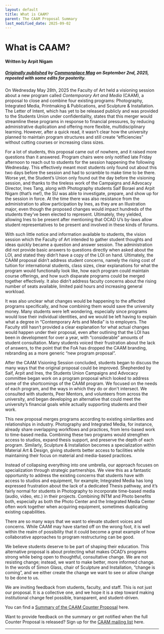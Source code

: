 ```yaml
---
layout: default
title: What is CAAM?
parent: The CAAM Proposal Summary
last_modified_date: 2025-09-02
---
```


# What is CAAM?

#### Written by Arpit Nigam
##### *[Originally published] by [Commonplace Mag] on September 2nd, 2025, reposted with some edits for posterity.*



On Wednesday May 28th, 2025 the Faculty of Art held a visioning session about a new program called *Contemporary Art and Media* (CAAM), a proposal to close and combine four existing programs: Photography, Integrated Media, Printmaking & Publications, and Sculpture & Installation. The Letter of Intent, which has yet to be released publicly and was provided to the Students Union under confidentiality, states that this merger would streamline these programs in response to financial pressures, by reducing administrative duplication and offering more flexible, multidisciplinary learning. However, after a quick read, it wasn’t clear how the university planned to maintain program structures and still create “efficiencies” without cutting courses or increasing class sizes. 

For a lot of students, this proposal came out of nowhere, and it raised more questions than it answered. Program chairs were only notified late Friday afternoon to reach out to students for the session happening the following Wednesday. This effectively meant most students only found out about this two days before the session and had to scramble to make time to be there. Worse yet, the Student’s Union only found out the day before the visioning session, and thanks to the tireless work of the Campaigns and Advocacy Director, Ines Tang, along with Photography students Saif Boraei and Arpit Nigam (that’s me\!), the SU was able to investigate, prepare, and show up for the session in force. At the time there was also resistance from the administration to allow participation by Ines, as they are an Illustration major, even though the proposed changes would impact hundreds of the students they’ve been elected to represent. Ultimately, they yielded, allowing Ines to be present after mentioning that OCAD U’s by-laws allow student representatives to be present and involved in these kinds of forums. 

With such little notice and information available to students, the vision session which the Faculty of Art intended to gather student thoughts and ideas quickly became a question and answer session. The administration did not provide basic answers to questions directly when asked about the LOI, and stated they didn’t have a copy of the LOI on hand. Ultimately, the CAAM proposal didn’t address student concerns, namely the rising cost of tuition for international students, class sizes, clear explanations for what the program would functionally look like, how each program could maintain course offerings, and how such disparate programs could be merged together effectively. It also didn’t address faculty concerns about the rising number of seats available, limited paid hours and increasing general workload. 

It was also unclear what changes would be happening to the affected programs specifically, and how combining them would save the university money. Many students were left wondering, especially since programs would lose their individual identities, and we would be left having to explain what a degree in “Contemporary Arts and Media” is to employers. The Faculty still hasn’t provided a clear explanation for what actual changes would happen under their proposal, even after outlining that the LOI has been in development for over a year, with “considerable” amounts of student consultation. Many students voiced their frustration about the lack of answers, to the point that the FoA has dropped the CAAM branding, rebranding as a more generic “new program proposal”. 

After the CAAM Visioning Session concluded, students began to discuss the many ways that the original proposal could be improved. Shepherded by Saif, Arpit and Ines, the Students Union Campaigns and Advocacy committee began work on a program proposal which looked to address some of the shortcomings of the CAAM program. We focused on the needs of each program, and the ways in which they do or don't intersect.  We consulted with students, Peer Mentors, and volunteers from across the university, and began developing an alternative that could meet the university’s financial goals while actually supporting students and their work.

This new proposal merges programs according to existing similarities and relationships in industry. Photography and Integrated Media, for instance, already share overlapping workflows and practices, from lens-based work to time-based media. Combining these two programs would strengthen access to studios, expand thesis support, and preserve the depth of each program. Similarly, Sculpture & Installation becomes a specialization within Material Art & Design, giving students better access to facilities while maintaining their focus on material and media-based practices.

Instead of collapsing everything into one umbrella, our approach focuses on specialization through strategic partnerships. We view this as a fantastic opportunity to address the existing concerns that students have with access to studios and equipment, for example; Integrated Media has long expressed frustration about the lack of a dedicated Thesis pathway, and it’s fairly normal for students in Photography to incorporate time-based media (audio, video, etc.) in their projects. Combining INTM and Photo benefits both, especially as both the Photo Center and the Integrated Media Center often work together when acquiring equipment, sometimes duplicating existing capabilities. 

There are so many ways that we want to elevate student voices and concerns. While CAAM may have started off on the wrong foot, it is well within the realm of possibility that it could become a great example of how collaborative approaches to program restructuring can be good.

We believe students deserve to be part of shaping their education. This alternative proposal is about protecting what makes OCAD’s programs strong while being open to thoughtful, consultative change. We are not resisting change; instead, we want to make better, more informed change. In the words of Simon Glass, chair of Sculpture and Installation, “change is coming”, and we either create the change we want to see or allow change to be done to us. 

We are inviting feedback from students, faculty, and staff. This is not just our proposal. It is a collective one, and we hope it is a step toward making institutional change feel possible, transparent, and student-driven. 

You can find a [Summary of the CAAM Counter Proposal] here.

Want to provide feedback on the summary or get notified when the full Counter Proposal is released? Sign up for the [CAAM mailing list] here.

---
[Summary of the CAAM Counter Proposal]: https://merchantperson.org/CAAM-Counter-Proposal/
[Commonplace Mag]: https://commonplacemag.ca/
[Originally published]: https://commonplacemag.ca/issue-1-what-is-caam/
[CAAM Mailing List]: https://docs.google.com/forms/d/e/1FAIpQLSdD6Z4lJvBI78kWy2TiKWi7EsMWXq4oj1Uq1NLmtk4_yiBopw/viewform?usp=header



